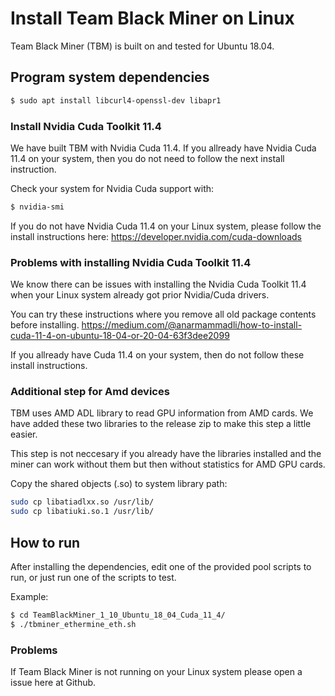# Install Team Black Miner on Linux

Team Black Miner (TBM) is built on and tested for Ubuntu 18.04.

## Program system dependencies

```bash
$ sudo apt install libcurl4-openssl-dev libapr1
```

### Install Nvidia Cuda Toolkit 11.4
We have built TBM with Nvidia Cuda 11.4.
If you allready have Nvidia Cuda 11.4 on your system,
then you do not need to follow the next install instruction.

Check your system for Nvidia Cuda support with:

```bash
$ nvidia-smi
```

If you do not have Nvidia Cuda 11.4 on your Linux system,
please follow the install instructions here:
https://developer.nvidia.com/cuda-downloads

### Problems with installing Nvidia Cuda Toolkit 11.4
We know there can be issues with installing the Nvidia Cuda Toolkit 11.4
when your Linux system already got prior Nvidia/Cuda drivers.

You can try these instructions where you remove all old package contents before installing.
https://medium.com/@anarmammadli/how-to-install-cuda-11-4-on-ubuntu-18-04-or-20-04-63f3dee2099

If you allready have Cuda 11.4 on your system,
then do not follow these install instructions.

### Additional step for Amd devices
TBM uses AMD ADL library to read GPU information from AMD cards.
We have added these two libraries to the release zip to make this step a little easier.

This step is not neccesary if you already have the libraries installed and
the miner can work without them but then without statistics for AMD GPU cards.

Copy the shared objects (.so) to system library path:
```bash
sudo cp libatiadlxx.so /usr/lib/
sudo cp libatiuki.so.1 /usr/lib/
```

## How to run

After installing the dependencies, edit one of the provided pool scripts to run,
or just run one of the scripts to test.

Example:
```bash
$ cd TeamBlackMiner_1_10_Ubuntu_18_04_Cuda_11_4/
$ ./tbminer_ethermine_eth.sh
```
### Problems
If Team Black Miner is not running on your Linux system please open a issue here at Github.
